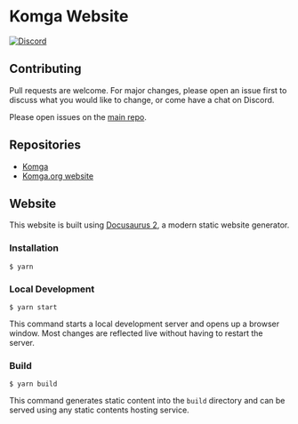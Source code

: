 # Komga Website

[![Discord](https://img.shields.io/discord/678794935368941569?label=Discord)](https://discord.gg/TdRpkDu)

## Contributing

Pull requests are welcome. For major changes, please open an issue first to discuss what you would like to change, or come have a chat on Discord.

Please open issues on the [main repo](https://github.com/gotson/komga/).

## Repositories

* [Komga](https://github.com/gotson/komga/)
* [Komga.org website](https://github.com/gotson/komga-website)

## Website

This website is built using [Docusaurus 2](https://docusaurus.io/), a modern static website generator.

### Installation

```
$ yarn
```

### Local Development

```
$ yarn start
```

This command starts a local development server and opens up a browser window. Most changes are reflected live without having to restart the server.

### Build

```
$ yarn build
```

This command generates static content into the `build` directory and can be served using any static contents hosting service.
